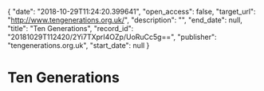 {
  "date": "2018-10-29T11:24:20.399641", 
  "open_access": false, 
  "target_url": "http://www.tengenerations.org.uk/", 
  "description": "", 
  "end_date": null, 
  "title": "Ten Generations", 
  "record_id": "20181029T112420/2Yi7TXprI4OZp/UoRuCc5g==", 
  "publisher": "tengenerations.org.uk", 
  "start_date": null
}

# Ten Generations

